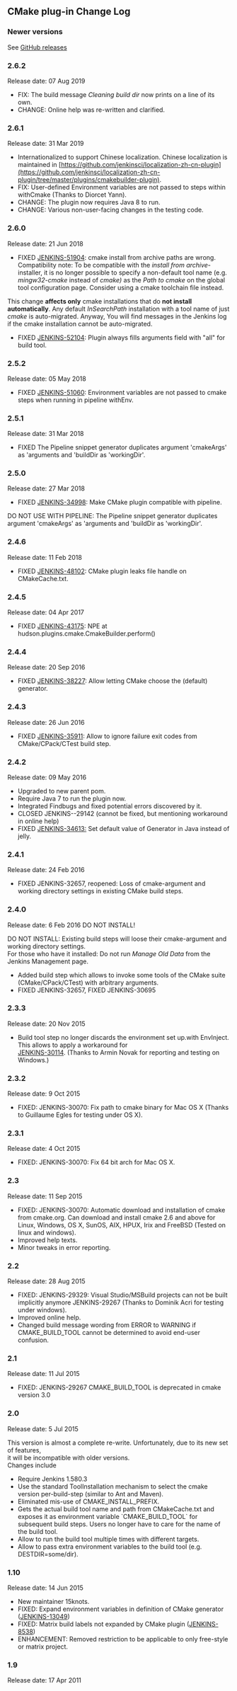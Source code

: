 ## CMake plug-in Change Log

### Newer versions

See [GitHub releases](cmakebuilder-plugin/releases)

### 2.6.2

Release date: 07 Aug 2019

- FIX: The build message *Cleaning build dir* now prints on a line of its own.
- CHANGE: Online help was re-written and clarified.

### 2.6.1

Release date: 31 Mar 2019

- Internationalized to support Chinese localization. Chinese localization is maintained in
 [https://github.com/jenkinsci/localization-zh-cn-plugin](https://github.com/jenkinsci/localization-zh-cn-plugin/tree/master/plugins/cmakebuilder-plugin).
- FIX: User-defined Environment variables are not passed to steps within withCmake 
 (Thanks to Diorcet Yann).
- CHANGE: The plugin now requires Java 8 to run.
- CHANGE: Various non-user-facing changes in the testing code.

### 2.6.0

Release date: 21 Jun 2018

- FIXED [JENKINS-51904](https://issues.jenkins-ci.org/browse/JENKINS-51904):
    cmake install from archive paths are wrong.  
    Compatibility note: To be compatible with the *install from
    archive*-installer, it is no longer possible to specify a
    non-default tool name (e.g. *mingw32-cmake* instead of *cmake)* as
    the *Path to cmake* on the global tool configuration page. Consider
    using a cmake toolchain file instead.

This change **affects only** cmake installations that do **not install
automatically**. Any default *InSearchPath* installation with a tool
name of just *cmake* is auto-migrated. Anyway, You will find messages in
the Jenkins log if the cmake installation cannot be auto-migrated.

- FIXED [JENKINS-52104](https://issues.jenkins-ci.org/browse/JENKINS-52104):
    Plugin always fills arguments field with "all" for build tool.

### 2.5.2

Release date: 05 May 2018

- FIXED [JENKINS-51060](https://issues.jenkins-ci.org/browse/JENKINS-51060):
  Environment variables are not passed to cmake steps when running in pipeline withEnv.

### 2.5.1

Release date: 31 Mar 2018

- FIXED The Pipeline snippet generator duplicates argument 'cmakeArgs' as 'arguments
 and 'buildDir as 'workingDir'.

### 2.5.0

Release date: 27 Mar 2018

- FIXED [JENKINS-34998](https://issues.jenkins-ci.org/browse/JENKINS-34998): Make
 CMake plugin compatible with pipeline.

DO NOT USE WITH PIPELINE: The Pipeline snippet generator duplicates
argument 'cmakeArgs' as 'arguments and 'buildDir as 'workingDir'.

### 2.4.6

Release date: 11 Feb 2018

- FIXED [JENKINS-48102](https://issues.jenkins-ci.org/browse/JENKINS-48102):
    CMake plugin leaks file handle on CMakeCache.txt.

### 2.4.5

Release date: 04 Apr 2017

- FIXED [JENKINS-43175](https://issues.jenkins-ci.org/browse/JENKINS-43175):
    NPE at hudson.plugins.cmake.CmakeBuilder.perform()

### 2.4.4

Release date: 20 Sep 2016

- FIXED [JENKINS-38227](https://issues.jenkins-ci.org/browse/JENKINS-38227):
    Allow letting CMake choose the (default) generator.

### 2.4.3

Release date: 26 Jun 2016

- FIXED [JENKINS-35911](https://issues.jenkins-ci.org/browse/JENKINS-35911):
    Allow to ignore failure exit codes from CMake/CPack/CTest build step.

### 2.4.2

Release date: 09 May 2016

- Upgraded to new parent pom.
- Require Java 7 to run the plugin now.
- Integrated Findbugs and fixed potential errors discovered by it.
- CLOSED JENKINS--29142 (cannot be fixed, but mentioning workaround in online help)
- FIXED [JENKINS-34613:](https://issues.jenkins-ci.org/browse/JENKINS-34613)
 Set default value of Generator in Java instead of jelly.

### 2.4.1

Release date: 24 Feb 2016

- FIXED JENKINS-32657, reopened: Loss of cmake-argument and working
 directory settings in existing CMake build steps.

### 2.4.0

Release date: 6 Feb 2016 DO NOT INSTALL!

DO NOT INSTALL: Existing build steps will loose their cmake-argument and
working directory settings.  
For those who have it installed: Do not run *Manage Old Data* from the
Jenkins Management page.

- Added build step which allows to invoke some tools of the CMake
    suite (CMake/CPack/CTest) with arbitrary arguments.
- FIXED JENKINS-32657, FIXED JENKINS-30695

### 2.3.3

Release date: 20 Nov 2015

- Build tool step no longer discards the environment set up.with
    EnvInject. This allows to apply a workaround for  
    [JENKINS-30114](https://issues.jenkins-ci.org/browse/JENKINS-30114).
    (Thanks to Armin Novak for reporting and testing on Windows.)

### 2.3.2

Release date: 9 Oct 2015

- FIXED: JENKINS-30070: Fix path to cmake binary for Mac OS X (Thanks
    to Guillaume Egles for testing under OS X).

### 2.3.1

Release date: 4 Oct 2015

- FIXED: JENKINS-30070: Fix 64 bit arch for Mac OS X.

### 2.3

Release date: 11 Sep 2015

- FIXED: JENKINS-30070: Automatic download and installation of cmake
    from cmake.org. Can download and install cmake 2.6 and above for
    Linux, Windows, OS X, SunOS, AIX, HPUX, Irix and FreeBSD (Tested on
    linux and windows).
- Improved help texts.
- Minor tweaks in error reporting.

### 2.2

Release date: 28 Aug 2015

- FIXED: JENKINS-29329: Visual Studio/MSBuild projects can not be
    built implicitly anymore JENKINS-29267 (Thanks to Dominik Acri for
    testing under windows).
- Improved online help.
- Changed build message wording from ERROR to WARNING if
    CMAKE\_BUILD\_TOOL cannot be determined to avoid end-user confusion.

### 2.1

Release date: 11 Jul 2015

- FIXED: JENKINS-29267 CMAKE\_BUILD\_TOOL is deprecated in cmake version 3.0

### 2.0

Release date: 5 Jul 2015

This version is almost a complete re-write. Unfortunately, due to its
new set of features,  
it will be incompatible with older versions.  
Changes include

- Require Jenkins 1.580.3
- Use the standard ToolInstallation mechanism to select the cmake
    version per-build-step (similar to Ant and Maven).
- Eliminated mis-use of CMAKE\_INSTALL\_PREFIX.
- Gets the actual build tool name and path from CMakeCache.txt and
    exposes it as environment variable \`CMAKE\_BUILD\_TOOL\` for subsequent build
    steps. Users no longer have to care for the name of the build tool.
- Allow to run the build tool multiple times with different targets.
- Allow to pass extra environment variables to the build tool (e.g. DESTDIR=some/dir).

### 1.10

Release date: 14 Jun 2015

- New maintainer 15knots.
- FIXED: Expand environment variables in definition of CMake generator
    ([JENKINS-13049](https://issues.jenkins-ci.org/browse/JENKINS-13049))
- FIXED: Matrix build labels not expanded by CMake plugin
    ([JENKINS-8538](https://issues.jenkins-ci.org/browse/JENKINS-8538))
- ENHANCEMENT: Removed restriction to be applicable to only free-style or matrix project.

### 1.9

Release date: 17 Apr 2011
